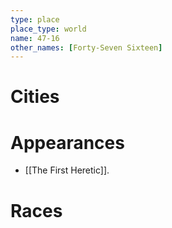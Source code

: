 ```yaml
---
type: place
place_type: world
name: 47-16
other_names: [Forty-Seven Sixteen]
---
```


# Cities


# Appearances
 - [[The First Heretic]].

# Races
